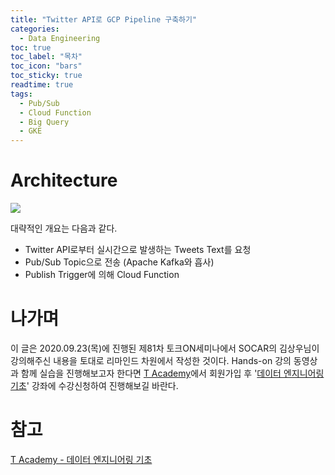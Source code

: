 ```yaml
---
title: "Twitter API로 GCP Pipeline 구축하기"
categories: 
  - Data Engineering
toc: true
toc_label: "목차"
toc_icon: "bars"
toc_sticky: true
readtime: true
tags:
  - Pub/Sub
  - Cloud Function
  - Big Query
  - GKE
---
```


# Architecture
![](https://user-images.githubusercontent.com/60086878/103449597-aa1e3a80-4ced-11eb-8c6b-592cbe5f8a67.png)

대략적인 개요는 다음과 같다.

- Twitter API로부터 실시간으로 발생하는 Tweets Text를 요청
- Pub/Sub Topic으로 전송 (Apache Kafka와 흡사)
- Publish Trigger에 의해 Cloud Function

# 나가며 
이 글은 2020.09.23(목)에 진행된 제81차 토크ON세미나에서 SOCAR의 김상우님이 강의해주신 내용을 토대로 리마인드 차원에서 작성한 것이다. Hands-on 강의 동영상과 함께 실습을 진행해보고자 한다면 [T Academy](https://tacademy.skplanet.com/frontMain.action)에서 회원가입 후 '[데이터 엔지니어링 기초](https://tacademy.skplanet.com/live/player/onlineLectureDetail.action?seq=187#sec2)' 강좌에 수강신청하여 진행해보길 바란다.


# 참고
[T Academy - 데이터 엔지니어링 기초](https://tacademy.skplanet.com/live/player/onlineLectureDetail.action?seq=187#sec2)
